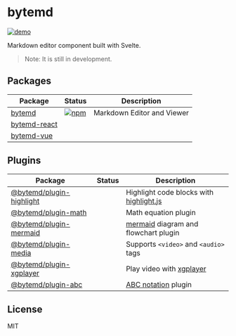 # bytemd

[![demo](https://github.com/bytedance/bytemd/workflows/demo/badge.svg)](https://bytedance.github.io/bytemd/)

Markdown editor component built with Svelte.

> Note: It is still in development.

## Packages

| Package | Status | Description |
| --- | --- | --- |
| [bytemd](./packages/bytemd) | [![npm](https://img.shields.io/npm/v/bytemd.svg)](https://npm.im/bytemd) | Markdown Editor and Viewer |
| [bytemd-react](./packages/bytemd-react) |  |  |
| [bytemd-vue](./packages/bytemd-vue) |  |  |

## Plugins

| Package | Status | Description |
| --- | --- | --- |
| [@bytemd/plugin-highlight](./packages/plugin-highlight) |  | Highlight code blocks with [highlight.js](https://github.com/highlightjs/highlight.js) |
| [@bytemd/plugin-math](./packages/plugin-math) |  | Math equation plugin |
| [@bytemd/plugin-mermaid](./packages/plugin-mermaid) |  | [mermaid](https://mermaid-js.github.io/mermaid/) diagram and flowchart plugin |
| [@bytemd/plugin-media](./packages/plugin-media) |  | Supports `<video>` and `<audio>` tags |
| [@bytemd/plugin-xgplayer](./packages/plugin-xgplayer) |  | Play video with [xgplayer](https://github.com/bytedance/xgplayer) |
| [@bytemd/plugin-abc](./packages/plugin-abc) |  | [ABC notation](https://en.wikipedia.org/wiki/ABC_notation) plugin |

## License

MIT
